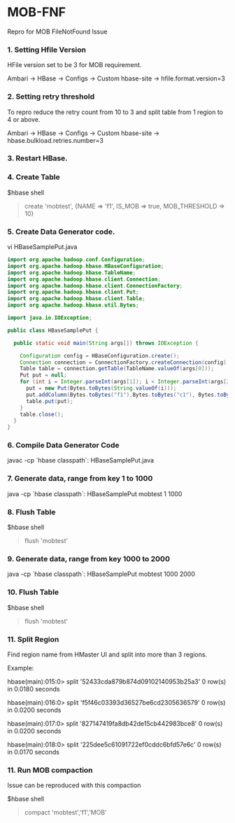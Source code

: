 # MOB-FNF
Repro for MOB FileNotFound Issue

### 1. Setting Hfile Version
HFile version set to be 3 for MOB requirement.

Ambari -> HBase -> Configs -> Custom hbase-site -> hfile.format.version=3

### 2. Setting retry threshold
To repro reduce the retry count from 10 to 3 and split table from 1 region to 4 or above.

Ambari -> HBase -> Configs -> Custom hbase-site -> hbase.bulkload.retries.number=3

### 3. Restart HBase.

### 4. Create Table
$hbase shell
>create 'mobtest', {NAME => 'f1', IS_MOB => true, MOB_THRESHOLD => 10}

### 5. Create Data Generator code.

vi HBaseSamplePut.java

```java
import org.apache.hadoop.conf.Configuration;
import org.apache.hadoop.hbase.HBaseConfiguration;
import org.apache.hadoop.hbase.TableName;
import org.apache.hadoop.hbase.client.Connection;
import org.apache.hadoop.hbase.client.ConnectionFactory;
import org.apache.hadoop.hbase.client.Put;
import org.apache.hadoop.hbase.client.Table;
import org.apache.hadoop.hbase.util.Bytes;

import java.io.IOException;

public class HBaseSamplePut {

  public static void main(String args[]) throws IOException {

    Configuration config = HBaseConfiguration.create();
    Connection connection = ConnectionFactory.createConnection(config);
    Table table = connection.getTable(TableName.valueOf(args[0]));
    Put put = null;
    for (int i = Integer.parseInt(args[1]); i < Integer.parseInt(args[2]); i++){
      put = new Put(Bytes.toBytes(String.valueOf(i)));
      put.addColumn(Bytes.toBytes("f1"),Bytes.toBytes("c1"), Bytes.toBytes("Data missing from MOB enabled CFs"));
      table.put(put);
    }
    table.close();
  }
}
````

### 6. Compile Data Generator Code

javac -cp \`hbase classpath\`: HBaseSamplePut.java


### 7. Generate data, range from key 1 to 1000

java -cp \`hbase classpath\`: HBaseSamplePut mobtest 1 1000

### 8. Flush Table

$hbase shell
> flush 'mobtest'

### 9. Generate data, range from key 1000 to 2000

java -cp \`hbase classpath\`: HBaseSamplePut mobtest 1000 2000

### 10. Flush Table

$hbase shell
> flush 'mobtest'

### 11. Split Region

 Find region name from HMaster UI and split into more than 3 regions.

Example:

hbase(main):015:0> split '52433cda879b874d09102140953b25a3'
0 row(s) in 0.0180 seconds

hbase(main):016:0> split 'f5f46c03393d36527be6cd2305636579'
0 row(s) in 0.0200 seconds

hbase(main):017:0> split '827147419fa8db42de15cb442983bce8'
0 row(s) in 0.0200 seconds

hbase(main):018:0> split '225dee5c61091722ef0cddc6bfd57e6c'
0 row(s) in 0.0170 seconds


### 11. Run MOB compaction
Issue can be reproduced with this compaction

$hbase shell
>compact 'mobtest','f1','MOB'
